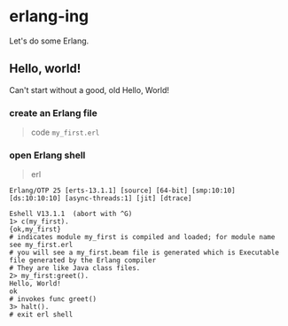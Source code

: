 # erlang-ing

Let's do some Erlang.

## Hello, world!

Can't start without a good, old Hello, World!

### create an Erlang file

> code `my_first.erl`

### open Erlang shell

> erl

```shell
Erlang/OTP 25 [erts-13.1.1] [source] [64-bit] [smp:10:10] [ds:10:10:10] [async-threads:1] [jit] [dtrace]

Eshell V13.1.1  (abort with ^G)
1> c(my_first).
{ok,my_first}
# indicates module my_first is compiled and loaded; for module name see my_first.erl
# you will see a my_first.beam file is generated which is Executable file generated by the Erlang compiler
# They are like Java class files.
2> my_first:greet().
Hello, World!
ok
# invokes func greet()
3> halt().
# exit erl shell
```


